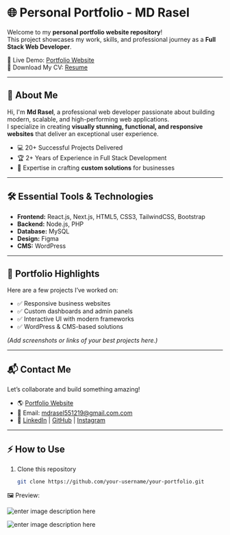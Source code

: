 
# 🌐 Personal Portfolio - MD Rasel

Welcome to my **personal portfolio website repository**!  
This project showcases my work, skills, and professional journey as a **Full Stack Web Developer**.  

🚀 Live Demo: [Portfolio Website](https://your-portfolio-link.com)  
📄 Download My CV: [Resume](#)  

---

## 👤 About Me
Hi, I'm **Md Rasel**, a professional web developer passionate about building modern, scalable, and high-performing web applications.  
I specialize in creating **visually stunning, functional, and responsive websites** that deliver an exceptional user experience.  

- 💻 20+ Successful Projects Delivered  
- 🏆 2+ Years of Experience in Full Stack Development  
- 🎯 Expertise in crafting **custom solutions** for businesses  

---

## 🛠️ Essential Tools & Technologies

- **Frontend:** React.js, Next.js, HTML5, CSS3, TailwindCSS, Bootstrap  
- **Backend:** Node.js, PHP  
- **Database:** MySQL  
- **Design:** Figma  
- **CMS:** WordPress  

---

## 📂 Portfolio Highlights
Here are a few projects I’ve worked on:

- ✅ Responsive business websites  
- ✅ Custom dashboards and admin panels  
- ✅ Interactive UI with modern frameworks  
- ✅ WordPress & CMS-based solutions  

*(Add screenshots or links of your best projects here.)*  

---

## 📬 Contact Me
Let’s collaborate and build something amazing!  

- 🌎 [Portfolio Website](https://md-rasel.vercel.app/)  
- 📧 Email: mdrasel551219@gmail.com.com  
- 💼 [LinkedIn](https://www.linkedin.com/in/md-rasel-talukderbd/) | [GitHub](https://github.com/mdraseltalukder) | [Instagram](https://www.instagram.com/mdraseltalukdrr/)  

---

## ⚡ How to Use
1. Clone this repository  
   ```bash
   git clone https://github.com/your-username/your-portfolio.git


🖼️ Preview: 

![enter image description here](https://github.com/mdraseltalukder/MD-Rasel/blob/main/public/images/ss2.png?raw=true)

![enter image description here](https://github.com/mdraseltalukder/MD-Rasel/blob/main/public/images/fe460480-7679-4d66-8492-b5179430f23b.png)
